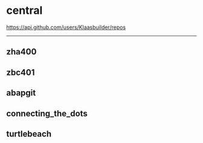 # central

https://api.github.com/users/Klaasbuilder/repos

---
zha400
---
zbc401
---
abapgit
---
connecting_the_dots
---
turtlebeach
---
